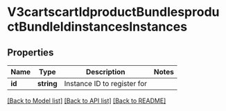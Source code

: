 # V3cartscartIdproductBundlesproductBundleIdinstancesInstances

## Properties
Name | Type | Description | Notes
------------ | ------------- | ------------- | -------------
**id** | **string** | Instance ID to register for | 

[[Back to Model list]](../README.md#documentation-for-models) [[Back to API list]](../README.md#documentation-for-api-endpoints) [[Back to README]](../README.md)


